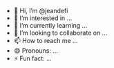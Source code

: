 - 👋 Hi, I’m @jeandefi
- 👀 I’m interested in ...
- 🌱 I’m currently learning ...
- 💞️ I’m looking to collaborate on ...
- 📫 How to reach me ...
- 😄 Pronouns: ...
- ⚡ Fun fact: ...

<!---
jeandefi/jeandefi is a ✨ special ✨ repository because its `README.md` (this file) appears on your GitHub profile.
You can click the Preview link to take a look at your changes.
--->
